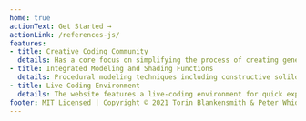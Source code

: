 ```yaml
---
home: true
actionText: Get Started →
actionLink: /references-js/
features:
- title: Creative Coding Community
  details: Has a core focus on simplifying the process of creating generative 2D and 3D shaders.
- title: Integrated Modeling and Shading Functions
  details: Procedural modeling techniques including constructive solild geometry (CSG), signed distance fields (SDFs), physically based rendering (PBR) and live shader compilation are all integrated into one easy to learn environment designed for fast experimentation and prototyping.
- title: Live Coding Environment
  details: The website features a live-coding environment for quick experimentation
footer: MIT Licensed | Copyright © 2021 Torin Blankensmith & Peter Whidden
---
```

